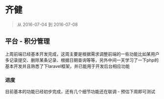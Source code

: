 # 齐健

> 从 2016-07-04 到 2016-07-08

## 平台 - 积分管理

上周前端已经基本开发完成，这周主要是根据需求调整前端的一些功能比如某用户多记录提交、删除某条记录、根据日期查询等等，另外中间一天学习了一下php的基本开发并且熟悉了下laravel框架，并已能用于开发后台相应功能

### 进度

目前基本的功能已经初步完成，还有几个细节功能还在联调 - 预估下周即可测试




